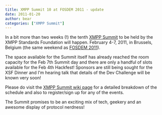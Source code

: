```yaml
---
title: XMPP Summit 10 at FOSDEM 2011 - update
date: 2011-01-20
author: bear
categories: ["XMPP Summit"]
---
```


In a bit more than two weeks (!) the tenth [XMPP Summit](https://xmpp.org/participate/the-xmpp-summit/) to be held by the XMPP Standards Foundation will happen. February 4-7, 2011, in Brussels, Belgium (the same weekend as [FOSDEM 2011](http://www.fosdem.org/)).

The space available for the Summit itself has already reached the room capacity for the Feb 7th Summit day and there are only a handful of slots available for the Feb 4th Hackfest! Sponsors are still being sought for the XSF Dinner and I'm hearing talk that details of the Dev Challenge will be known very soon!

Please do visit the [XMPP Summit wiki page](https://xmpp.org/participate/the-xmpp-summit/) for a detailed breakdown of the schedule and also to register/sign up for any of the events.

The Summit promises to be an exciting mix of tech, geekery and an awesome display of protocol nerdness!
